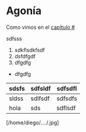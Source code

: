 # Agonía

Como vimos en el [capítulo #](#conclusion)

sdfsss

1. sdkflsdkfsdf
2. dsfdfgdf
3. dfgdfg

* dfgdfg

sdsfs | sdfsldf | sdfsdfl
------| ------- | -------
sldss | sdlfsdf | sdfsdfs
hola  | sds     | sdflsdf

[/home/diego/..../.jpg]



